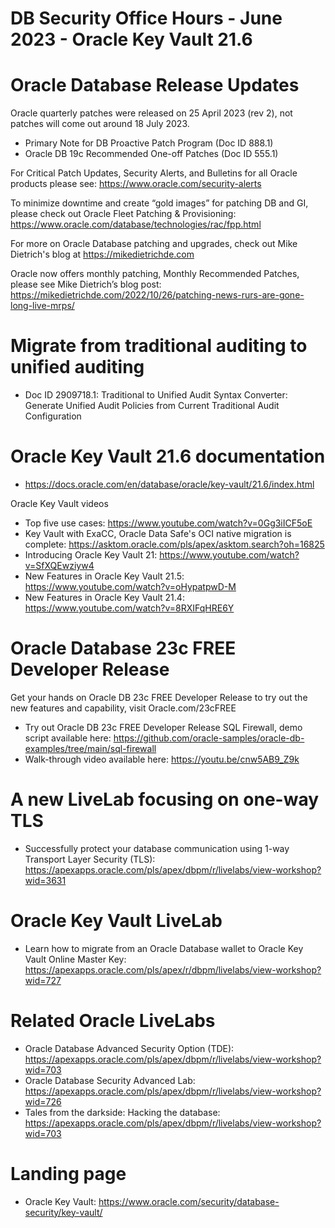 # DB Security Office Hours - June 2023 - Oracle Key Vault 21.6


# Oracle Database Release Updates
Oracle quarterly patches were released on 25 April 2023 (rev 2), not patches will come out around 18 July 2023. 
- Primary Note for DB Proactive Patch Program (Doc ID 888.1)
- Oracle DB 19c Recommended One-off Patches (Doc ID 555.1)

For Critical Patch Updates, Security Alerts, and Bulletins for all Oracle products please see:  https://www.oracle.com/security-alerts

To minimize downtime and create “gold images” for patching DB and GI, please check out Oracle Fleet Patching & Provisioning: https://www.oracle.com/database/technologies/rac/fpp.html

For more on Oracle Database patching and upgrades, check out Mike Dietrich's blog at https://mikedietrichde.com

Oracle now offers monthly patching, Monthly Recommended Patches, please see Mike Dietrich’s blog post: https://mikedietrichde.com/2022/10/26/patching-news-rurs-are-gone-long-live-mrps/

# Migrate from traditional auditing to unified auditing

- Doc ID 2909718.1: Traditional to Unified Audit Syntax Converter: Generate Unified Audit Policies from Current Traditional Audit Configuration

# Oracle Key Vault 21.6 documentation

- https://docs.oracle.com/en/database/oracle/key-vault/21.6/index.html

Oracle Key Vault videos

- Top five use cases: https://www.youtube.com/watch?v=0Gg3iICF5oE
- Key Vault with ExaCC, Oracle Data Safe's OCI native migration is complete: https://asktom.oracle.com/pls/apex/asktom.search?oh=16825
- Introducing Oracle Key Vault 21: https://www.youtube.com/watch?v=SfXQEwziyw4
- New Features in Oracle Key Vault 21.5: https://www.youtube.com/watch?v=oHypatpwD-M
- New Features in Oracle Key Vault 21.4: https://www.youtube.com/watch?v=8RXIFqHRE6Y

# Oracle Database 23c FREE Developer Release

Get your hands on Oracle DB 23c FREE Developer Release to try out the new features and capability, visit Oracle.com/23cFREE

- Try out Oracle DB 23c FREE Developer Release SQL Firewall, demo script available here: https://github.com/oracle-samples/oracle-db-examples/tree/main/sql-firewall
- Walk-through video available here: https://youtu.be/cnw5AB9_Z9k

# A new LiveLab focusing on one-way TLS

- Successfully protect your database communication using 1-way Transport Layer Security (TLS): https://apexapps.oracle.com/pls/apex/dbpm/r/livelabs/view-workshop?wid=3631

# Oracle Key Vault LiveLab

- Learn how to migrate from an Oracle Database wallet to Oracle Key Vault Online Master Key: https://apexapps.oracle.com/pls/apex/r/dbpm/livelabs/view-workshop?wid=727

# Related Oracle LiveLabs

- Oracle Database Advanced Security Option (TDE): https://apexapps.oracle.com/pls/apex/dbpm/r/livelabs/view-workshop?wid=703
- Oracle Database Security Advanced Lab: https://apexapps.oracle.com/pls/apex/dbpm/r/livelabs/view-workshop?wid=726
- Tales from the darkside: Hacking the database:  https://apexapps.oracle.com/pls/apex/dbpm/r/livelabs/view-workshop?wid=703

# Landing page

- Oracle Key Vault: https://www.oracle.com/security/database-security/key-vault/

